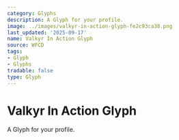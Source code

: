 ```yaml
---
category: Glyphs
description: A Glyph for your profile.
image: ../images/valkyr-in-action-glyph-fe2c93ca38.png
last_updated: '2025-09-17'
name: Valkyr In Action Glyph
source: WFCD
tags:
- Glyph
- Glyphs
tradable: false
type: Glyph
---
```


# Valkyr In Action Glyph

A Glyph for your profile.

